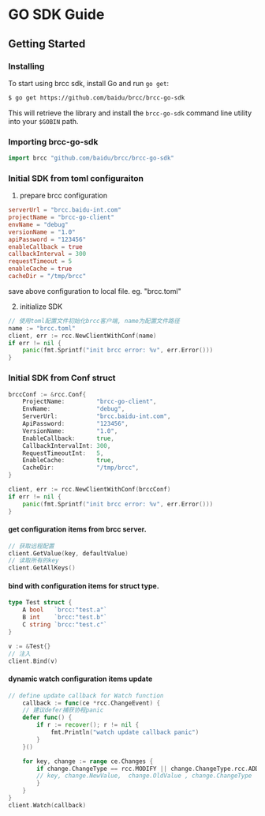 # GO SDK Guide

## Getting Started

### Installing

To start using brcc sdk, install Go and run `go get`:

```sh
$ go get https://github.com/baidu/brcc/brcc-go-sdk
```

This will retrieve the library and install the `brcc-go-sdk` command line utility into
your `$GOBIN` path.


### Importing brcc-go-sdk

```go
import brcc "github.com/baidu/brcc/brcc-go-sdk"
```


### Initial SDK from toml configuraiton
1. prepare brcc configuration 
```toml
serverUrl = "brcc.baidu-int.com"
projectName = "brcc-go-client"
envName = "debug"
versionName = "1.0"
apiPassword = "123456"
enableCallback = true
callbackInterval = 300
requestTimeout = 5
enableCache = true
cacheDir = "/tmp/brcc"
```
save above configuration to local file. eg. "brcc.toml"

2. initialize SDK

```go
// 使用toml配置文件初始化brcc客户端, name为配置文件路径
name := "brcc.toml"
client, err := rcc.NewClientWithConf(name)
if err != nil {
	panic(fmt.Sprintf("init brcc error: %v", err.Error()))
}
```

### Initial SDK from Conf struct
```go
brccConf := &rcc.Conf{
    ProjectName:         "brcc-go-client",
    EnvName:             "debug",
    ServerUrl:           "brcc.baidu-int.com",
    ApiPassword:         "123456",
    VersionName:         "1.0",
    EnableCallback:      true,
    CallbackIntervalInt: 300,
    RequestTimeoutInt:   5,
    EnableCache:         true,
    CacheDir:            "/tmp/brcc",
}

client, err := rcc.NewClientWithConf(brccConf)
if err != nil {
    panic(fmt.Sprintf("init brcc error: %v", err.Error()))
}
```


#### get configuration items from brcc server. 
```go
// 获取远程配置
client.GetValue(key, defaultValue)
// 读取所有的key
client.GetAllKeys()
```

#### bind with configuration items for struct type.
```go
type Test struct {
    A bool   `brcc:"test.a"`
    B int    `brcc:"test.b"`
    C string `brcc:"test.c"`
}

v := &Test{}
// 注入
client.Bind(v)
```

#### dynamic watch configuration items update
```go
// define update callback for Watch function
	callback := func(ce *rcc.ChangeEvent) {
	// 建议defer捕获协程panic
	defer func() {
		if r := recover(); r != nil {
			fmt.Println("watch update callback panic")
		}
	}()

	for key, change := range ce.Changes {
		if change.ChangeType == rcc.MODIFY || change.ChangeType.rcc.ADD  {
		// key, change.NewValue,  change.OldValue , change.ChangeType
		}
	}
}
client.Watch(callback)
```

